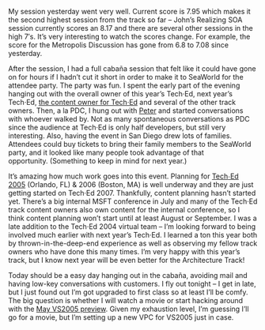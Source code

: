 My session yesterday went very well. Current score is 7.95 which makes
it the second highest session from the track so far – John’s Realizing
SOA session currently scores an 8.17 and there are several other
sessions in the high 7′s. It’s very interesting to watch the scores
change. For example, the score for the Metropolis Discussion has gone
from 6.8 to 7.08 since yesterday.

After the session, I had a full <span
id="rssHarry_dgFeed__ctl3_lblItem">cabaña session that felt like it
could have gone on for hours if I hadn’t cut it short in order to make
it to SeaWorld for the attendee party. The party was fun. I spent the
early part of the evening hanging out with the overall owner of this
year’s Tech·Ed, next year’s Tech·Ed, [the content owner for
Tech·Ed](http://geekswithblogs.net/dsmith/) and several of the other
track owners. Then, a la PDC, I hung out with
[Peter](http://peterprovost.org/) and started conversations with whoever
walked by. Not as many spontaneous conversations as PDC since the
audience at Tech·Ed is only half developers, but still very interesting.
Also, having the event in San Diego drew lots of families. Attendees
could buy tickets to bring their family members </span>to the SeaWorld
party, and it looked like many people took advantage of that
opportunity. (Something to keep in mind for next year.)

<span id="rssHarry_dgFeed__ctl3_lblItem">It’s amazing how much work goes
into this event. Planning for [Tech<span
style="font-family: Arial;">·</span>Ed
2005](https://profile.microsoft.com/RegSysProfileCenter/wizard.aspx?wizid=5f569ef5-960c-4626-bb17-ef94d15cdf50&lcid=1033)
(Orlando, FL) & 2006 (Boston, MA) is well underway and they are just
getting started on Tech·Ed 2007. Thankfully, content planning hasn’t
started yet. There’s a big internal MSFT conference in July and many of
the Tech·Ed track content owners also own content for the internal
conference, so I think content planning won’t start until at least
August or September. I was a late addition to the Tech·Ed 2004 virtual
team – I’m looking forward to being involved much earlier with next
year’s Tech·Ed. I learned a ton this year both by thrown-in-the-deep-end
experience as well as observing my fellow track owners who have done
this many times. I’m very happy with this year’s track, but I know next
year will be even better for the Architecture Track! </span>

Today should be a easy day hanging out in the <span
id="rssHarry_dgFeed__ctl3_lblItem0">cabaña, avoiding mail and having
low-key conversations with customers. I fly out tonight – I get in late,
but I just found out I’m </span>got upgraded to first class so at least
I’ll be comfy. The big question is whether I will watch a movie or start
hacking around with the [May VS2005
preview](http://msdn.microsoft.com/vs2005/currentreadme/default.aspx).
Given my exhaustion level, I’m guessing I’ll go for a movie, but I’m
setting up a new VPC for VS2005 just in case.
